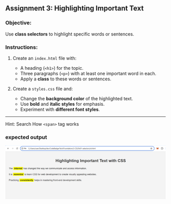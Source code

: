 ## **Assignment 3: Highlighting Important Text**  
### **Objective:**  
Use **class selectors** to highlight specific words or sentences.  

### **Instructions:**  
1. Create an `index.html` file with:  
   - A heading (`<h1>`) for the topic.  
   - Three paragraphs (`<p>`) with at least one important word in each.  
   - Apply a **class** to these words or sentences.  

2. Create a `styles.css` file and:  
   - Change the **background color** of the highlighted text.  
   - Use **bold** and **italic styles** for emphasis.  
   - Experiment with **different font styles**.  

---

Hint: Search How `<span>` tag works 

### expected output
![alt text](./images/image.png)
